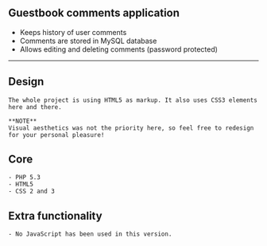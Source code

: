 ## Guestbook comments application
- Keeps history of user comments
- Comments are stored in MySQL database
- Allows editing and deleting comments (password protected)

---

## Design
    The whole project is using HTML5 as markup. It also uses CSS3 elements here and there.

    **NOTE**
    Visual aesthetics was not the priority here, so feel free to redesign for your personal pleasure!

## Core

    - PHP 5.3
    - HTML5
    - CSS 2 and 3

## Extra functionality

    - No JavaScript has been used in this version.
